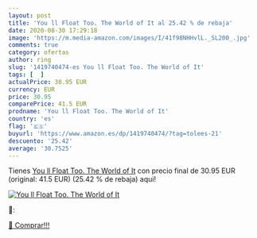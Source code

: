 ```yaml
---
layout: post
title: 'You ll Float Too. The World of It al 25.42 % de rebaja'
date: 2020-08-30 17:29:18
image: 'https://m.media-amazon.com/images/I/41f98NHHvlL._SL200_.jpg'
comments: true
category: ofertas
author: ring
slug: '1419740474-es You ll Float Too. The World of It'
tags: [  ]
actualPrice: 30.95 EUR
currency: EUR
price: 30.95
comparePrice: 41.5 EUR
prodname: 'You ll Float Too. The World of It'
country: 'es'
flag: '🇪🇸'
buyurl: 'https://www.amazon.es/dp/1419740474/?tag=tolees-21'
descuento: '25.42'
average: '30.7525'
---
```


Tienes [You ll Float Too. The World of It](https://www.amazon.es/dp/1419740474/?tag=tolees-21) con precio final de  30.95 EUR (original: 41.5 EUR) (25.42 %  de rebaja) aqui!

[![You ll Float Too. The World of It](https://m.media-amazon.com/images/I/41f98NHHvlL._SL200_.jpg)](https://www.amazon.es/dp/1419740474/?tag=tolees-21)

🔎:


[🛒 Comprar!!!](https://www.amazon.es/dp/1419740474/?tag=tolees-21)
